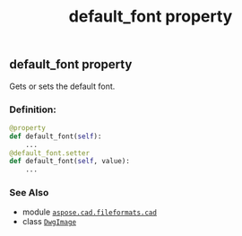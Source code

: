 ﻿---
title: default_font property
second_title: Aspose.CAD for Python via .NET API References
description: 
type: docs
weight: 250
url: /python-net/aspose.cad.fileformats.cad/dwgimage/default_font/
is_root: false
---

## default_font property


Gets or sets the default font.
### Definition:
```python
@property
def default_font(self):
    ...
@default_font.setter
def default_font(self, value):
    ...
```

### See Also
* module [`aspose.cad.fileformats.cad`](../../)
* class [`DwgImage`](/cad/python-net/aspose.cad.fileformats.cad/dwgimage)
